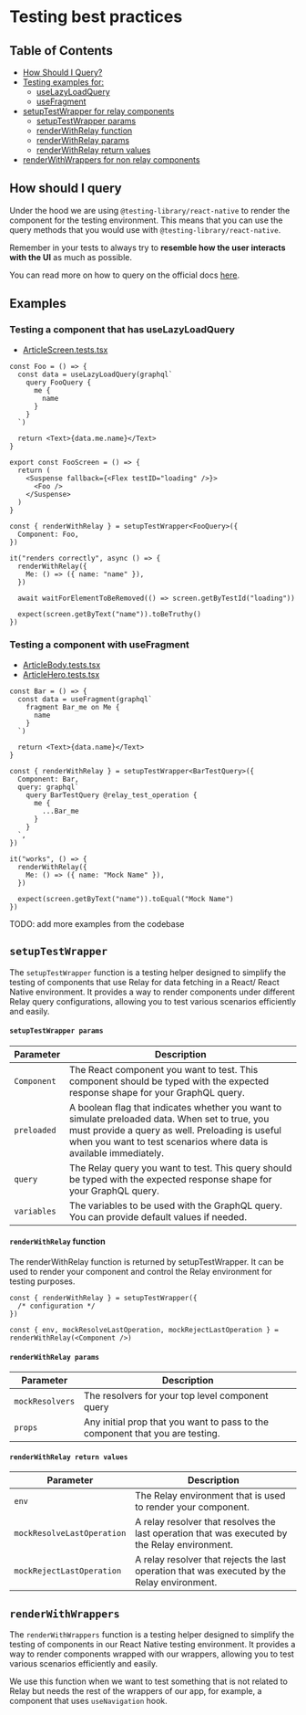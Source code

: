# Testing best practices

## Table of Contents

- [How Should I Query?](#how-should-i-query)
- [Testing examples for:](#examples)
  - [useLazyLoadQuery](#testing-a-component-that-has-uselazyloadquery)
  - [useFragment](#testing-a-component-with-usefragment)
- [setupTestWrapper for relay components](#setuptestwrapper)
  - [setupTestWrapper params](#setuptestwrapper-params)
  - [renderWithRelay function](#renderwithrelay-function)
  - [renderWithRelay params](#renderwithrelay-params)
  - [renderWithRelay return values](#renderwithrelay-return-values)
- [renderWithWrappers for non relay components](#renderwithwrappers)

## How should I query

Under the hood we are using `@testing-library/react-native` to render the component for the testing environment. This means that you can use the query methods that you would use with `@testing-library/react-native`.

Remember in your tests to always try to **resemble how the user interacts with the UI** as much as possible.

You can read more on how to query on the official docs [here](https://callstack.github.io/react-native-testing-library/docs/how-should-i-query).

## Examples

### Testing a component that has useLazyLoadQuery

- [ArticleScreen.tests.tsx](/src/app/Scenes/Article/__tests__/ArticleScreen.tests.tsx)

```tsx
const Foo = () => {
  const data = useLazyLoadQuery(graphql`
    query FooQuery {
      me {
        name
      }
    }
  `)

  return <Text>{data.me.name}</Text>
}

export const FooScreen = () => {
  return (
    <Suspense fallback={<Flex testID="loading" />}>
      <Foo />
    </Suspense>
  )
}

const { renderWithRelay } = setupTestWrapper<FooQuery>({
  Component: Foo,
})

it("renders correctly", async () => {
  renderWithRelay({
    Me: () => ({ name: "name" }),
  })

  await waitForElementToBeRemoved(() => screen.getByTestId("loading"))

  expect(screen.getByText("name")).toBeTruthy()
})
```

### Testing a component with useFragment

- [ArticleBody.tests.tsx](/src/app/Scenes/Article/Components/__tests__/ArticleBody.tests.tsx)
- [ArticleHero.tests.tsx](/src/app/Scenes/Article/Components/__tests__/ArticleHero.tests.tsx)

```tsx
const Bar = () => {
  const data = useFragment(graphql`
    fragment Bar_me on Me {
      name
    }
  `)

  return <Text>{data.name}</Text>
}

const { renderWithRelay } = setupTestWrapper<BarTestQuery>({
  Component: Bar,
  query: graphql`
    query BarTestQuery @relay_test_operation {
      me {
        ...Bar_me
      }
    }
  `,
})

it("works", () => {
  renderWithRelay({
    Me: () => ({ name: "Mock Name" }),
  })

  expect(screen.getByText("name")).toEqual("Mock Name")
})
```

TODO: add more examples from the codebase

## `setupTestWrapper`

The `setupTestWrapper` function is a testing helper designed to simplify the testing of components that use Relay for data fetching in a React/ React Native environment. It provides a way to render components under different Relay query configurations, allowing you to test various scenarios efficiently and easily.

#### `setupTestWrapper params`

| Parameter   | Description                                                                                                                                                                                                              |
| ----------- | ------------------------------------------------------------------------------------------------------------------------------------------------------------------------------------------------------------------------ |
| `Component` | The React component you want to test. This component should be typed with the expected response shape for your GraphQL query.                                                                                            |
| `preloaded` | A boolean flag that indicates whether you want to simulate preloaded data. When set to true, you must provide a query as well. Preloading is useful when you want to test scenarios where data is available immediately. |
| `query`     | The Relay query you want to test. This query should be typed with the expected response shape for your GraphQL query.                                                                                                    |
| `variables` | The variables to be used with the GraphQL query. You can provide default values if needed.                                                                                                                               |

#### `renderWithRelay` function

The renderWithRelay function is returned by setupTestWrapper. It can be used to render your component and control the Relay environment for testing purposes.

```tsx
const { renderWithRelay } = setupTestWrapper({
  /* configuration */
})

const { env, mockResolveLastOperation, mockRejectLastOperation } = renderWithRelay(<Component />)
```

#### `renderWithRelay params`

| Parameter       | Description                                                                   |
| --------------- | ----------------------------------------------------------------------------- |
| `mockResolvers` | The resolvers for your top level component query                              |
| `props`         | Any initial prop that you want to pass to the component that you are testing. |

#### `renderWithRelay return values`

| Parameter                  | Description                                                                                   |
| -------------------------- | --------------------------------------------------------------------------------------------- |
| `env`                      | The Relay environment that is used to render your component.                                  |
| `mockResolveLastOperation` | A relay resolver that resolves the last operation that was executed by the Relay environment. |
| `mockRejectLastOperation`  | A relay resolver that rejects the last operation that was executed by the Relay environment.  |

## `renderWithWrappers`

The `renderWithWrappers` function is a testing helper designed to simplify the testing of components in our React Native testing environment. It provides a way to render components wrapped with our wrappers, allowing you to test various scenarios efficiently and easily.

We use this function when we want to test something that is not related to Relay but needs the rest of the wrappers of our app, for example, a component that uses `useNavigation` hook.
